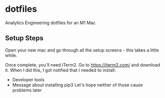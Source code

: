 # dotfiles
Analytics Engineering dotfiles for an M1 Mac

## Setup Steps

Open your new mac and go through all the setup screens - this takes a little while.

Once complete, you'll need iTerm2. Go to https://iterm2.com/ and download it.
When I did this, I got notified that I needed to install:
* Developer tools
* Message about installing pip3
Let's hope neither of those cause problems later

